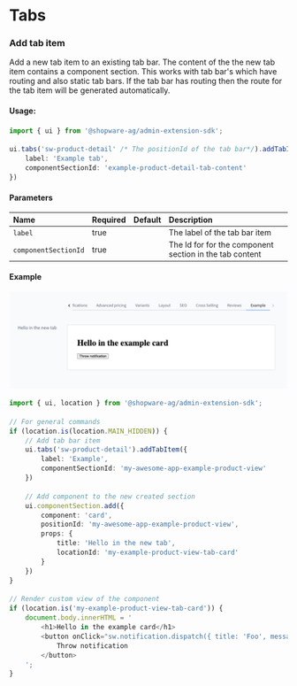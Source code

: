 # Tabs

### Add tab item
Add a new tab item to an existing tab bar. The content of the the new tab item
contains a component section. This works with tab bar's which have routing and
also static tab bars. If the tab bar has routing then the route for the tab item
will be generated automatically.

#### Usage:  
```ts
import { ui } from '@shopware-ag/admin-extension-sdk';

ui.tabs('sw-product-detail' /* The positionId of the tab bar*/).addTabItem({
    label: 'Example tab',
    componentSectionId: 'example-product-detail-tab-content'
})
```

#### Parameters
| Name                 | Required | Default | Description                                             |
| :------------------- | :------- | :------ | :------------------------------------------------------ |
| `label`              | true     |         | The label of the tab bar item                           |
| `componentSectionId` | true     |         | The Id for for the component section in the tab content |

#### Example
![Tab item example](./assets/add-tab-item-example.png)
```ts
import { ui, location } from '@shopware-ag/admin-extension-sdk';

// For general commands
if (location.is(location.MAIN_HIDDEN)) {
    // Add tab bar item
    ui.tabs('sw-product-detail').addTabItem({
        label: 'Example',
        componentSectionId: 'my-awesome-app-example-product-view'
    })

    // Add component to the new created section
    ui.componentSection.add({
        component: 'card',
        positionId: 'my-awesome-app-example-product-view',
        props: {
            title: 'Hello in the new tab',
            locationId: 'my-example-product-view-tab-card'
        }
    })
}

// Render custom view of the component
if (location.is('my-example-product-view-tab-card')) {
    document.body.innerHTML = '
        <h1>Hello in the example card</h1>
        <button onClick="sw.notification.dispatch({ title: 'Foo', message: 'bar' })">
            Throw notification
        </button>
    ';
}
```
